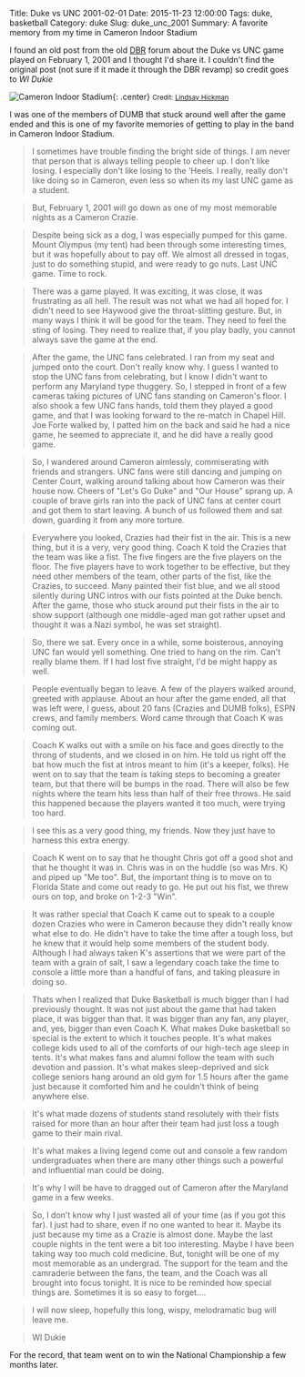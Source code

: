Title: Duke vs UNC 2001-02-01
Date: 2015-11-23 12:00:00
Tags: duke, basketball
Category: duke
Slug: duke_unc_2001
Summary: A favorite memory from my time in Cameron Indoor Stadium

I found an old post from the old [DBR](http://dukebasketballreport.com) forum about the Duke vs UNC game played on February 1, 2001 and I thought I'd share it.  I couldn't find the original post (not sure if it made it through the DBR revamp) so credit goes to *WI Dukie*

![Cameron Indoor Stadium]({filename}/images/2015/duke_unc/cameron.jpg "Cameron Indoor Stadium"){: .center}
<small>Credit: <a href="https://flic.kr/p/7fpAza">Lindsay Hickman</a></small>

I was one of the members of DUMB that stuck around well after the game ended and this is one of my favorite memories of getting to play in the band in Cameron Indoor Stadium.

>I sometimes have trouble finding the bright side of things. I am never that person that is always telling people to cheer up. I don't like losing. I especially don't like losing to the 'Heels. I really, really don't like doing so in Cameron, even less so when its my last UNC game as a student.

>But, February 1, 2001 will go down as one of my most memorable nights as a Cameron Crazie.

>Despite being sick as a dog, I was especially pumped for this game. Mount Olympus (my tent) had been through some interesting times, but it was hopefully about to pay off. We almost all dressed in togas, just to do something stupid, and were ready to go nuts. Last UNC game. Time to rock.

>There was a game played. It was exciting, it was close, it was frustrating as all hell. The result was not what we had all hoped for. I didn't need to see Haywood give the throat-slitting gesture. But, in many ways I think it will be good for the team. They need to feel the sting of losing. They need to realize that, if you play badly, you cannot always save the game at the end.

>After the game, the UNC fans celebrated. I ran from my seat and jumped onto the court. Don't really know why. I guess I wanted to stop the UNC fans from celebrating, but I know I didn't want to perform any Maryland type thuggery. So, I stepped in front of a few cameras taking pictures of UNC fans standing on Cameron's floor. I also shook a few UNC fans hands, told them they played a good game, and that I was looking forward to the re-match in Chapel Hill. Joe Forte walked by, I patted him on the back and said he had a nice game, he seemed to appreciate it, and he did have a really good game.

>So, I wandered around Cameron aimlessly, commiserating with friends and strangers. UNC fans were still dancing and jumping on Center Court, walking around talking about how Cameron was their house now. Cheers of "Let's Go Duke" and "Our House" sprang up. A couple of brave girls ran into the pack of UNC fans at center court and got them to start leaving. A bunch of us followed them and sat down, guarding it from any more torture.

>Everywhere you looked, Crazies had their fist in the air. This is a new thing, but it is a very, very good thing. Coach K told the Crazies that the team was like a fist. The five fingers are the five players on the floor. The five players have to work together to be effective, but they need other members of the team, other parts of the fist, like the Crazies, to succeed. Many painted their fist blue, and we all stood silently during UNC intros with our fists pointed at the Duke bench. After the game, those who stuck around put their fists in the air to show support (although one middle-aged man got rather upset and thought it was a Nazi symbol, he was set straight).

>So, there we sat. Every once in a while, some boisterous, annoying UNC fan would yell something. One tried to hang on the rim. Can't really blame them. If I had lost five straight, I'd be might happy as well.

>People eventually began to leave. A few of the players walked around, greeted with applause. About an hour after the game ended, all that was left were, I guess, about 20 fans (Crazies and DUMB folks), ESPN crews, and family members. Word came through that Coach K was coming out.

>Coach K walks out with a smile on his face and goes directly to the throng of students, and we closed in on him. He told us right off the bat how much the fist at intros meant to him (it's a keeper, folks). He went on to say that the team is taking steps to becoming a greater team, but that there will be bumps in the road. There will also be few nights where the team hits less than half of their free throws. He said this happened because the players wanted it too much, were trying too hard.

>I see this as a very good thing, my friends. Now they just have to harness this extra energy.

>Coach K went on to say that he thought Chris got off a good shot and that he thought it was in. Chris was in on the huddle (so was Mrs. K) and piped up "Me too". But, the important thing is to move on to Florida State and come out ready to go. He put out his fist, we threw ours on top, and broke on 1-2-3 "Win".

>It was rather special that Coach K came out to speak to a couple dozen Crazies who were in Cameron because they didn't really know what else to do. He didn't have to take the time after a tough loss, but he knew that it would help some members of the student body. Although I had always taken K's assertions that we were part of the team with a grain of salt, I saw a legendary coach take the time to console a little more than a handful of fans, and taking pleasure in doing so.

>Thats when I realized that Duke Basketball is much bigger than I had previously thought. It was not just about the game that had taken place, it was bigger than that. It was bigger than any fan, any player, and, yes, bigger than even Coach K. What makes Duke basketball so special is the extent to which it touches people. It's what makes college kids used to all of the comforts of our high-tech age sleep in tents. It's what makes fans and alumni follow the team with such devotion and passion. It's what makes sleep-deprived and sick college seniors hang around an old gym for 1.5 hours after the game just because it comforted him and he couldn't think of being anywhere else.

>It's what made dozens of students stand resolutely with their fists raised for more than an hour after their team had just loss a tough game to their main rival.

>It's what makes a living legend come out and console a few random undergraduates when there are many other things such a powerful and influential man could be doing.

>It's why I will be have to dragged out of Cameron after the Maryland game in a few weeks.

>So, I don't know why I just wasted all of your time (as if you got this far). I just had to share, even if no one wanted to hear it. Maybe its just because my time as a Crazie is almost done. Maybe the last couple nights in the tent were a bit too interesting. Maybe I have been taking way too much cold medicine. But, tonight will be one of my most memorable as an undergrad. The support for the team and the camraderie between the fans, the team, and the Coach was all brought into focus tonight. It is nice to be reminded how special things are. Sometimes it is so easy to forget....

>I will now sleep, hopefully this long, wispy, melodramatic bug will leave me.

>WI Dukie

For the record, that team went on to win the National Championship a few months later.
